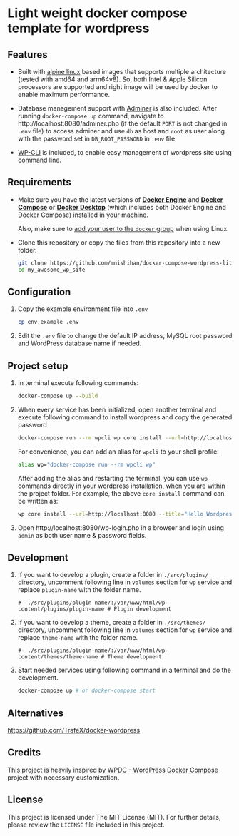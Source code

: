 # Light weight docker compose template for wordpress

## Features

- Built with [alpine linux](https://www.alpinelinux.org/) based images that supports multiple architecture (tested with amd64 and arm64v8). So, both Intel & Apple Silicon processors are supported and right image will be used by docker to enable maximum performance.

- Database management support with [Adminer](https://www.adminer.org/) is also included. After running `docker-compose up` command, navigate to http://localhost:8080/adminer.php (if the default `PORT` is not changed in `.env` file) to access adminer and use `db` as host and `root` as user along with the password set in `DB_ROOT_PASSWORD` in `.env` file.

- [WP-CLI](https://wp-cli.org/) is included, to enable easy management of wordpress site using command line.

## Requirements

- Make sure you have the latest versions of **[Docker Engine](https://docs.docker.com/get-docker/)** and **[Docker Compose](https://docs.docker.com/compose/install/)** or  **[Docker Desktop](https://docs.docker.com/desktop/)** (which includes both Docker Engine and Docker Compose) installed in your machine.

    Also, make sure to [add your user to the `docker` group](https://docs.docker.com/install/linux/linux-postinstall/#manage-docker-as-a-non-root-user) when using Linux.

- Clone this repository or copy the files from this repository into a new folder.

    ```sh
    git clone https://github.com/mnishihan/docker-compose-wordpress-lite.git my_awesome_wp_site
    cd my_awesome_wp_site
    ```
## Configuration

1. Copy the example environment file into `.env`

    ```sh
    cp env.example .env
    ```

2. Edit the `.env` file to change the default IP address, MySQL root password and WordPress database name if needed.

## Project setup

1. In terminal execute following commands:

    ```sh
    docker-compose up --build
    ```

2. When every service has been initialized, open another terminal and execute following command to install wordpress and copy the generated password

    ```sh
    docker-compose run --rm wpcli wp core install --url=http://localhost:8080 --title="Hello Wordpress" --admin_user=admin --admin_email=admin@my_awesome_wp_site.com --admin_password=admin
    ```

    For convenience, you can add an alias for `wpcli` to your shell profile:

    ```sh
    alias wp="docker-compose run --rm wpcli wp"
    ```

    After adding the alias and restarting the terminal, you can use `wp` commands directly in your wordpress installation, when you are within the project folder. For example, the above `core install` command can be written as:

    ```sh
    wp core install --url=http://localhost:8080 --title="Hello Wordpress" --admin_user=admin --admin_email=admin@my_awesome_wp_site.com --admin_password=admin
    ```

3. Open http://localhost:8080/wp-login.php in a browser and login using `admin` as both user name & password fields.

## Development

1. If you want to develop a plugin, create a folder in `./src/plugins/` directory, uncomment following line in `volumes` section for `wp` service and replace `plugin-name` with the folder name.

    ```docker
    #- ./src/plugins/plugin-name/:/var/www/html/wp-content/plugins/plugin-name # Plugin development
    ```

2. If you want to develop a theme, create a folder in `./src/themes/` directory, uncomment following line in `volumes` section for `wp` service and replace `theme-name` with the folder name.

    ```docker
    #- ./src/plugins/plugin-name/:/var/www/html/wp-content/themes/theme-name # Theme development
    ```

3. Start needed services using following command in a terminal and do the development.

    ```sh
    docker-compose up # or docker-compose start
    ```

## Alternatives

https://github.com/TrafeX/docker-wordpress

## Credits

This project is heavily inspired by [WPDC - WordPress Docker Compose](https://github.com/nezhar/wordpress-docker-compose) project with necessary customization.

## License

This project is licensed under The MIT License (MIT). For further details, please review the `LICENSE` file included in this project.

